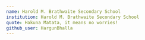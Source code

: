 ```yaml
---
name: Harold M. Brathwaite Secondary School  
institution: Harold M. Brathwaite Secondary School     
quote: Hakuna Matata, it means no worries!      
github_user: HargunBhalla   
---
```

